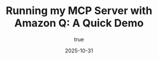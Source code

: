 ---
title: "Running my MCP Server with Amazon Q: A Quick Demo"
excerpt: "On my Agentic AI/MCP Experiment"
coverImage: "/assets/blog/preview/mcp-header.webp"
date: "2025-10-31"
author:
  name: Amber Adamson
  picture: "/assets/blog/authors/amber.png"
ogImage:
  url: "/assets/blog/preview/mcp-header.webp"
  tags: ["MCP", "agentic", "AI tooling", "developer experience"]
---